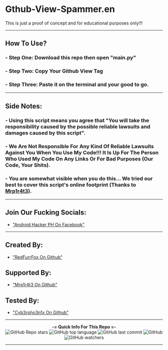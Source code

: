 # Gthub-View-Spammer.en
This is just a proof of concept and for educational purposes only!!!

---

## How To Use?
### - Step One: Download this repo then open "main.py"
### - Step Two: Copy Your Github View Tag
### - Step Three: Paste it on the terminal and your good to go.

---

## Side Notes:
### - Using this script means you agree that "You will take the responsibility caused by the possible reliable lawsuits and damages caused by this script".
### - We Are Not Responsible For Any Kind Of Reliable Lawsuits Against You When You Use My Code!!! It Is Up For The Person Who Used My Code On Any Links Or For Bad Purposes (Our Code, Your Shits).
### - You are somewhat visible when you do this... We tried our best to cover this script's online footprint (Thanks to [Mrp1r4t3](https://github.com/Mrp1r4t3)).

---

## Join Our Fucking Socials: 

 - ["Android Hacker PH On Facebook"](https://www.facebook.com/groups/1778790372291663)

---
  
## Created By: 
  
 - ["RedFurrFox On Github"](https://github.com/RedFurrFox)

## Supported By:

 - ["Mrp1r4t3 On Github"](https://github.com/Mrp1r4t3)

## Tested By:

- ["Cyb3rpho3n1x On Github"](https://github.com/Cyb3rpho3n1x)

---

<p align="center"> 
    <b>-= Quick Info For This Repo =-</b><br>
    <img alt="GitHub Repo stars" src="https://img.shields.io/github/stars/RedFurrFox/Gthub-View-Spammer.en?style=social">
    <img alt="GitHub top language" src="https://img.shields.io/github/languages/top/RedFurrFox/Gthub-View-Spammer.en">
    <img alt="GitHub last commit" src="https://img.shields.io/github/last-commit/RedFurrFox/Gthub-View-Spammer.en">
    <img alt="GitHub" src="https://img.shields.io/github/license/RedFurrFox/Gthub-View-Spammer.en">
    <img alt="GitHub watchers" src="https://img.shields.io/github/watchers/RedFurrFox/Gthub-View-Spammer.en?style=social">
</p>

---
